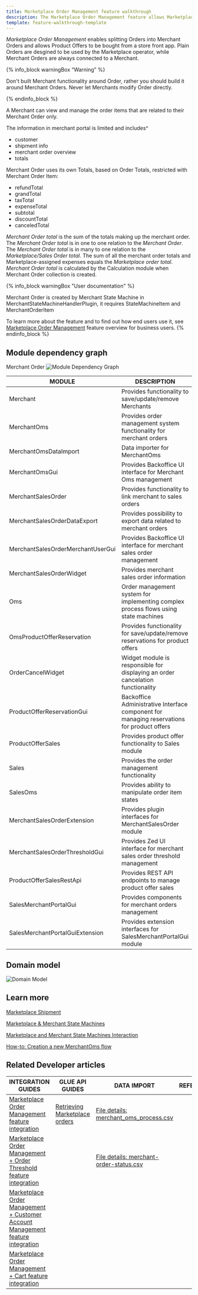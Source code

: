 ```yaml
---
title: Marketplace Order Management feature walkthrough
description: The Marketplace Order Management feature allows Marketplace customers to place orders
template: feature-walkthrough-template
---
```


 

*Marketplace Order Management* enables splitting Orders into Merchant Orders and allows Product Offers to be bought from a store front app.
Plain Orders are desgined to be used by the Marketplace operator, while Merchant Orders are always connected to a Merchant.

{% info_block warningBox “Warning” %}

Don't built Merchant functionality around Order, rather you should build it around Merchant Orders.
Never let Merchants modify Order directly. 
 
{% endinfo_block %}
 
A Merchant can view and manage the order items that are related to their Merchant Order only.

The information in merchant portal is limited and includes^
- customer
- shipment info
- merchant order overview
- totals

Merchant Order uses its own Totals, based on Order Totals, restricted with Merchant Order Item:
- refundTotal
- grandTotal
- taxTotal
- expenseTotal
- subtotal
- discountTotal
- canceledTotal

*Merchant Order total* is the sum of the totals making up the merchant order. The *Merchant Order total* is in one to one relation to the *Merchant Order*. The *Merchant Order total* is in many to one relation to the *Marketplace/Sales Order total*. The sum of all the merchant order totals and Marketplace-assigned expenses equals the *Marketplace order total*. *Merchant Order total* is calculated by the Calculation module when Merchant Order collection is created.

 
{% info_block warningBox "User documentation" %}

Merchant Order is created by Merchant State Machine in MerchantStateMachineHandlerPlugin, it requires StateMachineItem and MerchantOrderItem

To learn more about the feature and to find out how end users use it, see [Marketplace Order Management](/docs/marketplace/user/features/{{page.version}}/marketplace-order-management-feature-overview/marketplace-order-management-feature-overview.html) feature overview for business users.
{% endinfo_block %}

## Module dependency graph

Merchant Order
![Module Dependency Graph](https://confluence-connect.gliffy.net/embed/image/901b201a-030b-4824-a136-ef06d258a41b.png?utm_medium=live&utm_source=confluence)

| MODULE     | DESCRIPTION                |
|------------|----------------------------|
| Merchant | Provides functionality to save/update/remove Merchants |
| MerchantOms | Provides order management system functionality for merchant orders |
| MerchantOmsDataImport | Data importer for MerchantOms |
| MerchantOmsGui | Provides Backoffice UI interface for Merchant Oms management |
| MerchantSalesOrder | Provides functionality to link merchant to sales orders |
| MerchantSalesOrderDataExport | Provides possibility to export data related to merchant orders |
| MerchantSalesOrderMerchantUserGui | Provides Backoffice UI interface for merchant sales order management |
| MerchantSalesOrderWidget | Provides merchant sales order information |
| Oms | Order management system for implementing complex process flows using state machines |
| OmsProductOfferReservation | Provides functionality for save/update/remove reservations for product offers |
| OrderCancelWidget | Widget module is responsible for displaying an order cancelation functionality |
| ProductOfferReservationGui | Backoffice Administrative Interface component for managing reservations for product offers |
| ProductOfferSales | Provides product offer functionality to Sales module |
| Sales | Provides the order management functionality |
| SalesOms | Provides ability to manipulate order item states |
| MerchantSalesOrderExtension | Provides plugin interfaces for MerchantSalesOrder module |
| MerchantSalesOrderThresholdGui | Provides Zed UI interface for merchant sales order threshold management |
| ProductOfferSalesRestApi | Provides REST API endpoints to manage product offer sales |
| SalesMerchantPortalGui | Provides components for merchant orders management |
| SalesMerchantPortalGuiExtension | Provides extension interfaces for SalesMerchantPortalGui module |


## Domain model
<!--
- Domain model SHOULD contain all the entities that were adjusted or introduced by the feature.
- All the new connections SHOULD also be shown and highlighted properly 
- Make sure to follow the same style as in the example
-->
![Domain Model](https://confluence-connect.gliffy.net/embed/image/041ca5e4-7738-47ac-a01b-4ed91a57662d.png?utm_medium=live&utm_source=confluence)

<!--
- Here you CAN cover the features technical topic in more details, if needed.
- A diagram SHOULD be placed to make the content easier to grasp
-->

## Learn more

[Marketplace Shipment](/docs/marketplace/dev/feature-walkthroughs/{{page.version}}/marketplace-shipment-feature-walkthrough.html)

[Marketplace & Merchant State Machines](https://spryker.atlassian.net/wiki/spaces/DOCS/pages/1296599943/Reviewed+Marketplace+Merchant+State+Machines)

[Marketplace and Merchant State Machines Interaction](https://spryker.atlassian.net/wiki/spaces/DOCS/pages/1247904276/PUBLISHED+Marketplace+and+Merchant+State+Machines+Interaction)

[How-to: Creation a new MerchantOms flow](/docs/marketplace/dev/howtos/how-to-create-a-new-merchant-oms-flow.html)

## Related Developer articles
<!-- Usually filled by a technical writer. You can omit this part -->

|INTEGRATION GUIDES  |GLUE API GUIDES  |DATA IMPORT  | REFERENCES  |
|---------|---------|---------|--------|
| [Marketplace Order Management feature integration](/docs/marketplace/dev/feature-integration-guides/{{page.version}}/marketplace-order-management-feature-integration.html)    | [Retrieving Marketplace orders](/docs/marketplace/dev/glue-api-guides/{{page.version}}/retrieving-marketplace-orders.html)        | [File details: merchant_oms_process.csv](/docs/marketplace/dev/data-import/{{page.version}}/file-details-merchant-oms-process.csv.html)        |
| [Marketplace Order Management + Order Threshold feature integration](/docs/marketplace/dev/feature-integration-guides/{{page.version}}/marketplace-order-management-order-threshold-feature-integration.html)    |         | [File details: merchant-order-status.csv](/docs/marketplace/dev/data-import/{{page.version}}/file-details-merchant-order-status.csv.html)        |
| [Marketplace Order Management + Customer Account Management feature integration](/docs/marketplace/dev/feature-integration-guides/{{page.version}}/marketplace-order-management-customer-account-management-feature-integration.html)    |         |         |
| [Marketplace Order Management + Cart feature integration](/docs/marketplace/dev/feature-integration-guides/{{page.version}}/marketplace-order-management-cart-feature-integration.html)     |         |         |

